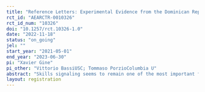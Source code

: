 ```yaml
---
title: "Reference Letters: Experimental Evidence from the Dominican Republic"
rct_id: "AEARCTR-0010326"
rct_id_num: "10326"
doi: "10.1257/rct.10326-1.0"
date: "2022-11-18"
status: "on_going"
jel: ""
start_year: "2021-05-01"
end_year: "2023-06-30"
pi: "Xavier Gine"
pi_other: "Vittorio BassiUSC; Tommaso PorzioColumbia U"
abstract: "Skills signaling seems to remain one of the most important factors in order to breach the gap between prospective workers and employers. At the same time, expecting an evaluation can change the performance of employees at the workplace. In a setup with more than 2000 unemployed youngsters at risk, going through a vocational training in the Dominican Republic, we test how giving a random subset of them a notice that they will receive a recommendation letter at the end of their internship affects their effort and motivation at the workplace. We also analyze long term results (1 year after vocational training) in employment and other labor-related outcomes, and how having the reference letter from a previous employer can affect labor search prospectives in high informality environments. "
layout: registration
---
```


